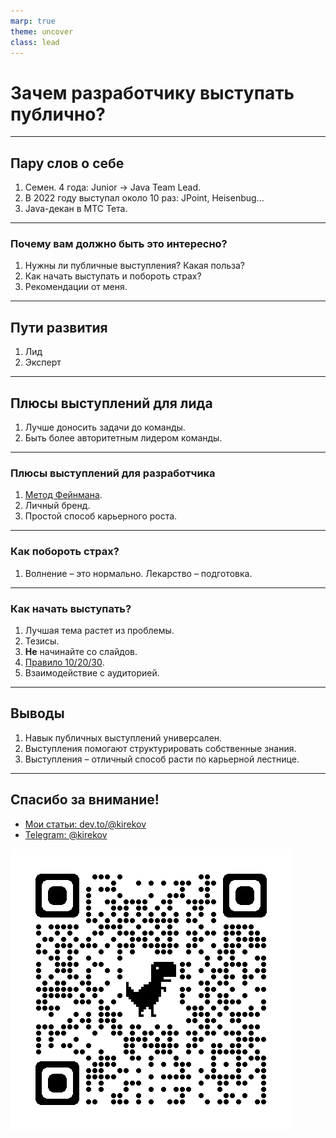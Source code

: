 ```yaml
---
marp: true
theme: uncover
class: lead
---
```


# Зачем разработчику выступать публично?

---

<!--
footer: 'Киреков Семен. Telegram: @kirekov'
paginate: true
-->

## Пару слов о себе

1) Семен. 4 года: Junior -> Java Team Lead.
2) В 2022 году выступал около 10 раз: JPoint, Heisenbug...
3) Java-декан в МТС Тета.

---

<!--
footer: 'План доклада'
-->

### Почему вам должно быть это интересно?

1) Нужны ли публичные выступления? Какая польза?
2) Как начать выступать и побороть страх?
3) Рекомендации от меня.

---

<!--
footer: 'Нужны ли публичные выступления? Какая польза?'
-->

## Пути развития

1. Лид
2. Эксперт

---

## Плюсы выступлений для лида

1) Лучше доносить задачи до команды.
2) Быть более авторитетным лидером команды.

---

### Плюсы выступлений для разработчика

1) [Метод Фейнмана](https://ru.hexlet.io/blog/posts/eto-snova-ya-rezinovaya-utochka#:~:text=%D0%A4%D0%B5%D0%B9%D0%BD%D0%BC%D0%B0%D0%BD%20%D1%81%D1%87%D0%B8%D1%82%D0%B0%D0%BB%2C%20%D1%87%D1%82%D0%BE%20%D0%B5%D1%81%D0%BB%D0%B8%20%D1%87%D0%B5%D0%BB%D0%BE%D0%B2%D0%B5%D0%BA,%D0%BA%D0%BE%D0%BD%D1%86%D0%B5%D0%BF%D1%86%D0%B8%D0%B8%20%E2%80%94%20%D0%BE%D1%81%D0%BE%D0%B1%D0%B5%D0%BD%D0%BD%D0%BE%20%D0%B8%D0%B7%20%D0%BC%D0%B8%D1%80%D0%B0%20%D1%84%D0%B8%D0%B7%D0%B8%D0%BA%D0%B8.).
2) Личный бренд.
3) Простой способ карьерного роста.

---

<!--
footer: 'Как начать выступать и побороть страх?'
-->

### Как побороть страх?

1) Волнение – это нормально. Лекарство – подготовка.

---

### Как начать выступать?

1) Лучшая тема растет из проблемы.
2) Тезисы.
3) **Не** начинайте со слайдов.
4) [Правило 10/20/30](https://blog.hubspot.com/blog/tabid/6307/bid/1056/steve-jobs-guy-kawasaki-powerpoint-best-practices.aspx#:~:text=The%2010%2F20%2F30%20rule%20of%20PowerPoint%20is%20a%20straightforward,to%20create%20excellent%20PowerPoint%20presentations.).
5) Взаимодействие с аудиторией.

---

<!--
footer: 'Выводы'
-->

## Выводы

1) Навык публичных выступлений универсален.
2) Выступления помогают структурировать собственные знания.
3) Выступления – отличный способ расти по карьерной лестнице.

---

<!--
footer: ''
-->

## Спасибо за внимание!

* [Мои статьи: dev.to/@kirekov](https://dev.to/@kirekov)
* [Telegram: @kirekov](https://t.me/kirekov)

![QRCode](qrcode.png)